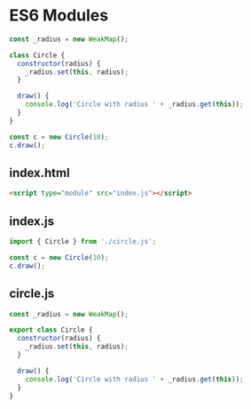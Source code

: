 # ES6 Modules

```js
const _radius = new WeakMap();

class Circle {
  constructor(radius) {
    _radius.set(this, radius);
  }

  draw() {
    console.log('Circle with radius ' + _radius.get(this));
  }
}

const c = new Circle(10);
c.draw();
```

## index.html

```html
<script type="module" src="index.js"></script>
```

## index.js

```js
import { Circle } from './circle.js';

const c = new Circle(10);
c.draw();
```

## circle.js

```js
const _radius = new WeakMap();

export class Circle {
  constructor(radius) {
    _radius.set(this, radius);
  }

  draw() {
    console.log('Circle with radius ' + _radius.get(this));
  }
}
```
